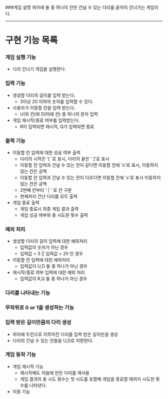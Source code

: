 ###게임 설명 
위아래 둘 중 하나의 칸만 건널 수 있는 다리를 끝까지 건너가는 게임이다.

---
# 구현 기능 목록

### 게임 실행 기능
- 다리 건너기 게임을 실행한다.

### 입력 기능
- 생성할 다리의 길이를 입력 받는다.
    - 3이상 20 이하의 숫자를 입력할 수 있다.
- 사용자가 이동할 칸을 입력 받는다.
    - U(위 칸)와 D(아래 칸) 중 하나의 문자 입력
- 게임 재시작/종료 여부를 입력받는다.
    - R이 입력되면 재시작, Q가 입력되면 종료
  
### 출력 기능
- 이동할 칸 입력에 대한 성공 여부 출력
    - 다리의 시작은 '[ '로 표시, 다리의 끝은 ' ]'로 표시
    - 이동할 칸 입력과 건널 수 있는 칸이 같다면 이동할 칸에 'o'로 표시, 이동하지 않는 칸은 공백
    - 이동할 칸 입력과 건널 수 있는 칸이 다르다면 이동할 칸에 'x'로 표시 이동하지 않는 칸은 공백
    - 2번째 칸부터 ' | ' 로 칸 구분
    - 현재까지 건넌 다리를 모두 출력
- 게임 종료 출력
    - 게임 종료시 최종 게임 결과 출력
    - 게임 성공 여부와 총 시도한 횟수 출력

### 예외 처리
- 생성할 다리의 길이 입력에 대한 예외처리
    - 입력값이 숫자가 아닌 경우
    - 입력값 < 3 || 입력값 > 20 인 경우
- 이동할 칸 입력에 대한 예외처리
    - 입력값이 U,D 둘 중 하나가 아닌 경우
- 재시작/종료 여부 입력에 대한 예외 처리
    - 입력값이 R,Q 둘 중 하나가 아닌 경우
  
### 다리를 나타내는 기능

### 무작위로 0 or 1을 생성하는 기능

### 입력 받은 길이만큼의 다리 생성
- 위아래 두칸으로 이루어진 다리를 입력 받은 길이만큼 생성
- 다리의 건널 수 있는 칸들을 U,D로 치환한다.

### 게임 동작 기능
- 게임 재시작 기능
    - 재시작해도 처음에 만든 다리를 재사용
    - 게임 결과의 총 시도 횟수는 첫 시도를 포함해 게임을 종료할 때까지 시도한 횟수를 나타낸다.
- 이동 기능
